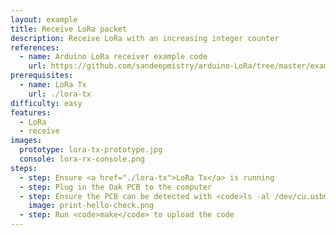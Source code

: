 ```yaml
---
layout: example
title: Receive LoRa packet
description: Receive LoRa with an increasing integer counter
references:
  - name: Arduino LoRa receiver example code
    url: https://github.com/sandeepmistry/arduino-LoRa/tree/master/examples/LoRaReceiver
prerequisites:
  - name: LoRa Tx
    url: ./lora-tx
difficulty: easy
features:
  - LoRa
  - receive
images:
  prototype: lora-tx-prototype.jpg
  console: lora-rx-console.png
steps:
  - step: Ensure <a href="./lora-tx">LoRa Tx</a> is running
  - step: Plug in the Oak PCB to the computer
  - step: Ensure the PCB can be detected with <code>ls -al /dev/cu.usbmodem</code> and <code>arduino-cli board list</code>
    image: print-hello-check.png
  - step: Run <code>make</code> to upload the code
---
```

